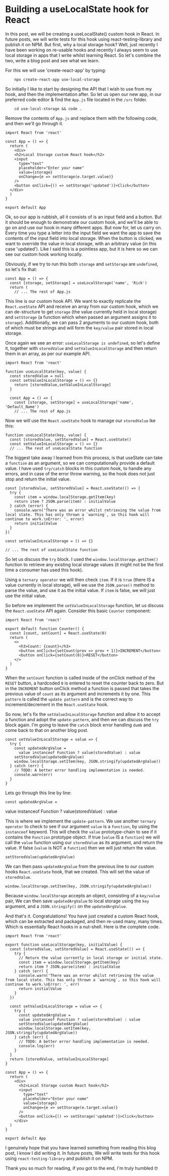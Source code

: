
# Building a useLocalState hook for React

In this post, we will be creating a useLocalState() custom hook in React. In future posts, we will write tests for this hook using react-testing-library and publish it on NPM. But first, why a local storage hook? Well, just recently I have been working on re-usable hooks and recently I always seem to use local storage in apps that I write whilst learning React. So let's combine the two, write a blog post and see what we learn.

For this we will use 'create-react-app' by typing:

		npx create-react-app use-local-storage

So initially I like to start by designing the API that I wish to use from my hook, and then the implementation after. So let us open our new app, in our preferred code editor & find the `App.js` file located in the `/src` folder.

		cd use-local-storage && code .

Remove the contents of `App.js` and replace them with the following code, and then we'll go through it.

	import React from 'react'

	const App = () => {
	  return (
	    <div>
	    <h2>Local Storage custom React hook</h2>
	    <input
	      type="text"
	      placeholder="Enter your name"
	      value={storage}
	      onChange={e => setStorage(e.target.value)}
	    />
	    <button onClick={() => setStorage('updated')}>Click</button>
	  </div>
	  )
	}

	export default App

Ok, so our app is rubbish, all it consists of is an input field and a button. But it should be enough to demonstrate our custom hook, and we'll be able to go on and use our hook in many different apps. But now for, let us carry on. Every time you type a letter into the input field we want the app to save the contents of the input field into local storage. When the button is clicked, we want to override the value in local storage, with an arbitrary value (in this case 'updated'). Like I said this is a pointless app, but it is here so we can see our custom hook working locally.

Obviously, if we try to run this both `storage` and `setStorage` are `undefined`, so let's fix that:

	const App = () => {
	  const [storage, setStorage] = useLocalStorage('name', 'Rick')
	  return (
		// ... The rest of App.js

This line is our custom hook API. We want to exactly replicate the `React.useState` API and receive an array from our custom hook, which we can de-structure to get `storage` (the value currently held in local storage) and `setStorage` (a function which when passed an argument assigns it to `storage`). Additionally, we can pass 2 arguments to our custom hook, both of which must be strings and will form the `key/value` pair stored in local storage.

Once again we see an error: `useLocalStorage is undefined`, so let's define it, together with `storedValue` and `setValueInLocalStorage` and then return them in an array, as per our example API.

	import React from 'react'

	function useLocalState(key, value) {
	  const storedValue = null
	  const setValueInLocalStorage = () => {}
	    return [storedValue,setValueInLocalStorage]
	  }

	  const App = () => {
	    const [storage, setStorage] = useLocalStorage('name', 'Default_Name')
	    // ... The rest of App.js

Now we will use the `React.useState` hook to manage our `storedValue` lke this:

	function useLocalState(key, value) {
	  const [storedValue, setStoredValue] = React.useState()
	  const setValueInLocalStorage = () => {}
	  // ... The rest of useLocalState function

The biggest take away I learned from this process, is that useState can take a `function` as an argument, so we can computationally provide a default value. I have used `try/catch` blocks in this custom hook, to handle any errors, and in case of the error throw warning, so the hook does not just stop and return the initial value.

	const [storedValue, setStoredValue] = React.useState(() => {
	  try {
	    const item = window.localStorage.getItem(key)
	    return item ? JSON.parse(item) : initialValue
	  } catch (error) {
	    console.warn('There was an error whilst retrieving the value from local state. This has only thrown a `warning`, so this hook will continue to work.\nError: ', error)
	    return initialValue
	  }
	})

	const setValueInLocalStorage = () => {}

	// ... The rest of useLocalState function

So let us discuss the `try` block. I used the `window.localStorage.getItem()` function to retrieve any existing local storage values (it might not be the first time a consumer has used this hook).

Using a `ternary operator` we will then check `item`. If it is `true` (there IS a value currently in local storage), will we use the `JSON.parse()` method to parse the value, and use it as the initial value. If `item` is false, we will just use the initial value.

So before we implement the `setValueInLocalStorage` function, let us discuss the `React.useState` API again. Consider this basic `Counter` component:

	import React from 'react'

	export default function Counter() {
	  const [count, setCount] = React.useState(0)
	  return (
	    <>
	      <h3>Count: {count}</h3>
	      <button onClick={setCount(prev => prev + 1)}>INCREMENT</button>
	      <button onClick={setCount(0)}>RESET</button>
	    </>
	  )
	}

When the `setCount` function is called inside of the onClick method of the `RESET` button, a hardcoded `0` is entered to reset the counter back to zero. But in the `INCREMENT` button onClick method a function is passed that takes the previous value of `count` as its argument and increments it by one. This `pattern` is called the `update pattern` and is the correct way to increment/decrement in the `React.useState` hook.

So now, let's fix the `setValueInLocalStorage` function and allow it to accept a function and adopt the `update-pattern`, and then we can discuss the `try` block again. I'm going to leave the `catch` block error handling `dumb` and come back to that on another blog post.

	const setValueInLocalStorage = value => {
	  try {
	    const updatedArgValue =
		  value instanceof Function ? value(storedValue) : value
		setStoredValue(updatedArgValue)
		window.localStorage.setItem(key, JSON.stringify(updatedArgValue))
	  } catch (err) {
		// TODO: A better error handling implementation is needed.
		console.warn(err)
	  }
	}

Lets go through this line by line:

	const updatedArgValue =
value instanceof Function ? value(storedValue) : value

This is where we implement the `update-pattern`. We use another `ternary operator` to check to see if our argument `value` is a `function`, by using the `instanceof` keyword. This will check the `value` prototype-chain to see if it contains the `Function` prototype object. If true (`value` IS a `function`) we will call the `value` function using our `storedValue` as its argument, and return the value. If false (`value` is NOT a `function`) then we will just return the value.

	setStoredValue(updatedArgValue)

We can then pass `updatedArgValue` from the previous line to our custom hooks `React.useState` hook, that we created. This will set the value of `storedValue`.

	window.localStorage.setItem(key, JSON.stringify(updatedArgValue))


Because `window.localStorage` accepts an object, consisting of a `key/value` pair, We can then save `updatedArgValue` to local storage using the `key` argument, and a `JSON.stringify()` on the `updatedArgValue`.

And that's it. Congratulations! You have just created a custom React hook, which can be extracted and packaged, and then re-used many, many times. Which is essentially React hooks in a nut-shell. Here is the complete code.

	import React from 'react'

	export function useLocalStorage(key, initialValue) {
	  const [storedValue, setStoredValue] = React.useState(() => {
	    try {
		  // Return the value currently in local storage or initial state.
		  const item = window.localStorage.getItem(key)
		  return item ? JSON.parse(item) : initialValue
		} catch (err) {
		  console.warn('There was an error whilst retrieving the value from local state. This has only thrown a `warning`, so this hook will continue to work.\nError: ', err)
	      return initialValue
	    }
	  })

	  const setValueInLocalStorage = value => {
	    try {
	      const updatedArgValue =
	      value instanceof Function ? value(storedValue) : value
		  setStoredValue(updatedArgValue)
		  window.localStorage.setItem(key, JSON.stringify(updatedArgValue))
	    } catch (err) {
		  // TODO: A better error handling implementation is needed.
		  console.log(err)
	    }
	  }
	  return [storedValue, setValueInLocalStorage]
	}

	const App = () => {
	  return (
	    <div>
	      <h2>Local Storage custom React hook</h2>
	      <input
	        type="text"
	        placeholder="Enter your name"
	        value={storage}
			onChange={e => setStorage(e.target.value)}
		  />
		  <button onClick={() => setStorage('updated')}>Click</button>
	    </div>
	  )
	}

	export default App

I genuinely hope that you have learned something from reading this blog post, I know I did writing it. In future posts, We will write tests for this hook using `react-testing-library` and publish it on NPM.

Thank you so much for reading, if you got to the end, I'm truly humbled 🤓